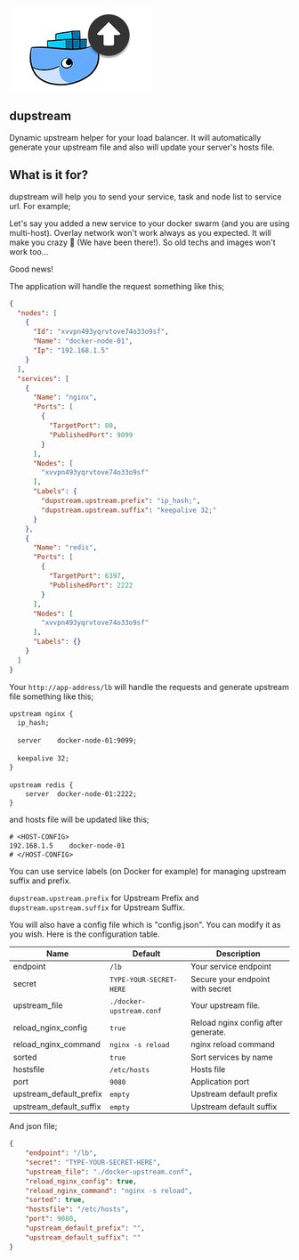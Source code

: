 ![](https://raw.githubusercontent.com/dupstream/docker/master/img/dupstream-logo-small-w.png)

## dupstream

Dynamic upstream helper for your load balancer. It will automatically generate your upstream file and also will update your server's hosts file.

## What is it for?

dupstream will help you to send your service, task and node list to service url. For example;

Let's say you added a new service to your docker swarm (and you are using multi-host). Overlay network won't work always as you expected. It will make you crazy 🙂 (We have been there!). So old techs and images won't work too... 

Good news!

The application will handle the request something like this;

```json
{
  "nodes": [
    {
      "Id": "xvvpn493yqrvtove74o33o9sf",
      "Name": "docker-node-01",
      "Ip": "192.168.1.5"
    }
  ],
  "services": [
    {
      "Name": "nginx",
      "Ports": [
        {
          "TargetPort": 80,
          "PublishedPort": 9099
        }
      ],
      "Nodes": [
        "xvvpn493yqrvtove74o33o9sf"
      ],
      "Labels": {
        "dupstream.upstream.prefix": "ip_hash;",
        "dupstream.upstream.suffix": "keepalive 32;"
      }
    },
    {
      "Name": "redis",
      "Ports": [
        {
          "TargetPort": 6397,
          "PublishedPort": 2222
        }
      ],
      "Nodes": [
        "xvvpn493yqrvtove74o33o9sf"
      ],
      "Labels": {}
    }
  ]
}
```

Your `http://app-address/lb` will handle the requests and generate upstream file something like this;

```
upstream nginx {
  ip_hash;

  server	docker-node-01:9099;

  keepalive 32;
}

upstream redis {
    server	docker-node-01:2222;
}
```

and hosts file will be updated like this;

```
# <HOST-CONFIG>
192.168.1.5    docker-node-01
# </HOST-CONFIG>
```

You can use service labels (on Docker for example) for managing upstream suffix and prefix.

`dupstream.upstream.prefix` for Upstream Prefix and `dupstream.upstream.suffix` for Upstream Suffix.

You will also have a config file which is "config.json". You can modify it as you wish. Here is the configuration table.

|Name|Default|Description|
|----|-------|-----------|
|endpoint|`/lb`|Your service endpoint|
|secret|`TYPE-YOUR-SECRET-HERE`|Secure your endpoint with secret|
|upstream_file|`./docker-upstream.conf`|Your upstream file.|
|reload_nginx_config|`true`|Reload nginx config after generate.|
|reload_nginx_command|`nginx -s reload`|nginx reload command|
|sorted|`true`|Sort services by name|
|hostsfile|`/etc/hosts`|Hosts file|
|port|`9080`|Application port|
|upstream_default_prefix|`empty`|Upstream default prefix|
|upstream_default_suffix|`empty`|Upstream default suffix|

And json file;

```json
{
    "endpoint": "/lb",
    "secret": "TYPE-YOUR-SECRET-HERE",
    "upstream_file": "./docker-upstream.conf",
    "reload_nginx_config": true,
    "reload_nginx_command": "nginx -s reload",
    "sorted": true,
    "hostsfile": "/etc/hosts",
    "port": 9080,
    "upstream_default_prefix": "",
    "upstream_default_suffix": ""
}
```